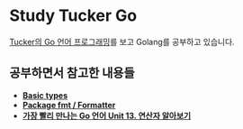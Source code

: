 # Study Tucker Go

[Tucker의 Go 언어 프로그래밍](http://www.yes24.com/Product/Goods/99108736)를 보고 Golang를 공부하고 있습니다.

## 공부하면서 참고한 내용들
- [**Basic types**](https://golang.org/ref/spec)
- [**Package fmt / Formatter**](https://golang.org/pkg/fmt/)
- [**가장 빨리 만나는 Go 언어 Unit 13. 연산자 알아보기**](http://pyrasis.com/book/GoForTheReallyImpatient/Unit13)